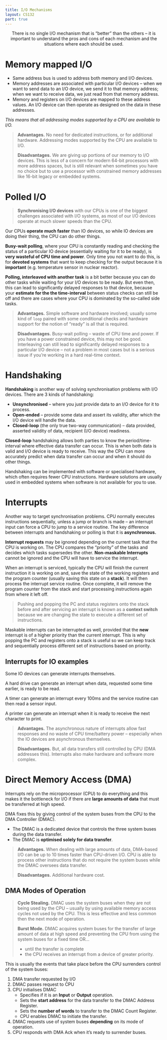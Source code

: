 ```yaml
---
title: I/O Mechanisms
layout: CS132
part: true
---
```


<p align="center">
    There is no single I/O mechanism that is “better” than the others – it is important to understand the pros and cons of each mechanism and the situations where each should be used.
</p>

# Memory mapped I/O

- Same address bus is used to address both memory and I/O devices. 
- Memory addresses are associated with particular I/O devices – when we want to send data to an I/O device, we send it to that memory address; when we want to receive data, we just read from that memory address.
- Memory and registers on I/O devices are mapped to these address values. An I/O device can then operate as designed on the data in these addresses.

*This means that all addressing modes supported by a CPU are available to I/O.* 

> **Advantages.** No need for dedicated instructions, or for additional hardware. Addressing modes supported by the CPU are available to I/O. 
>
> **Disadvantages.** We are giving up portions of our memory to I/O devices. This is less of a concern for modern 64-bit processors with more address spaces, but is still relevant when sometimes you have no choice but to use a processor with constrained memory addresses like 16-bit legacy or embedded systems. 

# Polled I/O

> **Synchronising I/O devices** with our CPUs is one of the biggest challenges associated with I/O systems, as most of our I/O devices operate at much slower speeds than the CPU.

Our CPUs **operate much faster** than IO devices, so while IO devices are doing their thing, the CPU can do other things. 

**Busy-wait polling**, where your CPU is constantly reading and checking the status of a particular IO device (essentially waiting for it to be ready), is **very wasteful of CPU time and power**. Only time you not want to do this, is for **devoted systems** that want to keep checking for the output because it is **important** (e.g. temperature sensor in nuclear reactor). 

**Polling, interleaved with another task** is a bit better because you can do other tasks while waiting for your I/O devices to be ready. But even then, this can lead to significantly delayed responses to that device, because your **estimate for the the time-interval** between status checks can still be off and there are cases where your CPU is dominated by the so-called side tasks.

> **Advantages.** Simple software and hardware involved; usually some kind of `loop` paired with some conditional checks and hardware support for the notion of “ready” is all that is required.
>
> **Disadvantages.** Busy-wait polling – waste of CPU time and power. If you have a power constrained device, this may not be good. Interleaving can still lead to significantly delayed responses to a particular I/O device – not a problem in most cases but is a serious issue if you’re working in a hard real-time context.

# Handshaking

**Handshaking** is another way of solving synchronisation problems with I/O devices. There are 3 kinds of handshaking:

- **Unsynchronised** – where you just provide data to an I/O device for it to process.
- **Open-ended** – provide some data and assert its validity, after which the I/O device will handle the data.
- **Closed-loop** (the only true two-way communication) – data provided, asserted validity of data, recipient (I/O device) readiness. 

**Closed-loop** handshaking allows both parties to know the period/time-interval where effective data transfer can occur. This is when both data is valid and I/O device is ready to receive. This way the CPU can more accurately predict when data transfer can occur and when it should do other things. 

Handshaking can be implemented with software or specialised hardware, which often requires fewer CPU instructions. Hardware solutions are usually used in embedded systems when software is not available for you to use. 

# Interrupts

Another way to target synchronisation problems. CPU normally executes instructions sequentially, unless a jump or branch is made – an interrupt input can force a CPU to jump to a service routine. The key difference between interrupts and handshaking or polling is that it is **asynchronous.** 

**Interrupt requests** may be ignored depending on the current task that the CPU is working on. The CPU compares the “priority” of the tasks and decides which tasks supersedes the other. **Non-maskable Interrupts** cannot be ignored and the CPU will have to service the interrupt. 

When an interrupt is serviced, typically the CPU will finish the current instruction it is working on and, save the state of the working registers and the program counter (usually saving this state on a **stack**). It will then process the interrupt service routine. Once complete, it will remove the program counter from the stack and start processing instructions again from where it left off.

> Pushing and popping the PC and status registers onto the stack before and after servicing an interrupt is known as a **context switch** because we are changing the state to execute a different set of instructions. 

Maskable interrupts can be interrupted as well, provided that the **new** interrupt is of a higher priority than the current interrupt. This is why popping the PC and registers onto a stack is useful so we can keep track and sequentially process different set of instructions based on priority.

## Interrupts for IO examples

Some IO devices can generate interrupts themselves.

A hard drive can generate an interrupt when data, requested some time earlier, is ready to be read.

A timer can generate an interrupt every 100ms and the service routine can then read a sensor input. 

A printer can generate an interrupt when it is ready to receive the next character to print.

> **Advantages.** The asynchronous nature of interrupts allow fast responses and no waste of CPU time/battery power – especially when the IO devices are asynchronous themselves.
>
> **Disadvantages.** But, all data transfers still controlled by CPU (DMA addresses this). Interrupts also make hardware and software more complex.

# Direct Memory Access (DMA)

Interrupts rely on the microprocessor (CPU) to do everything and this makes it the bottleneck for I/O if there are **large amounts of data** that must be transferred at high speed.

DMA fixes this by giving control of the system buses from the CPU to the DMA Controller (DMAC).

- The DMAC is a dedicated device that controls the three system buses during the data transfer.
- The DMAC is **optimised solely for data transfer**.

> **Advantages.** When dealing with large amounts of data, DMA-based I/O can be up to 10 times faster than CPU-driven I/O. CPU is able to process other instructions that do not require the system buses while the DMAC oversees data transfer.
>
> **Disadvantages.** Additional hardware cost.

## DMA Modes of Operation

> **Cycle Stealing.** DMAC uses the system buses when they are not being used by the CPU – usually by using available memory access cycles not used by the CPU. This is less effective and less common then the next mode of operation.
>
> **Burst Mode.** DMAC acquires system buses for the transfer of large amount of data at high speed and preventing the CPU from using the system buses for a fixed time OR…
>
> - until the transfer is complete 
> - the CPU receives an interrupt from a device of greater priority. 

This is usually the events that take place before the CPU surrenders control of the system buses:

1. DMA transfer requested by I/O
2. DMAC passes request to CPU
3. CPU initialises DMAC
   - Specifies if it is an **Input** or **Output** operation.
   - Sets the **start address** for the data transfer to the DMAC Address Register.
   - Sets the **number of words** to transfer to the DMAC Count Register.
   - CPU enables DMAC to initiate the transfer.
4. DMAC requests use of system buses **depending** on its mode of operation.
5. CPU responds with DMA Ack when it’s ready to surrender buses.

